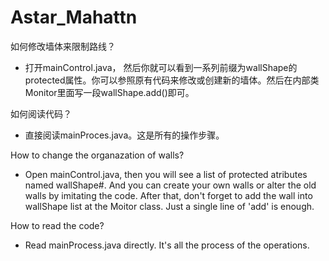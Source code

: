 # Astar_Mahattn

如何修改墙体来限制路线？
   - 打开mainControl.java， 然后你就可以看到一系列前缀为wallShape的protected属性。你可以参照原有代码来修改或创建新的墙体。然后在内部类Monitor里面写一段wallShape.add()即可。
   
如何阅读代码？
   - 直接阅读mainProces.java。这是所有的操作步骤。

How to change the organazation of walls?
 - Open mainControl.java, then you will see a list of protected atributes named wallShape#. And you can create your own walls or alter the old walls by imitating the code. After that, don't forget to add the wall into wallShape list at the Moitor class. Just a single line of 'add' is enough.
 
 How to read the code?
  - Read mainProcess.java directly. It's all the process of the operations.
  

